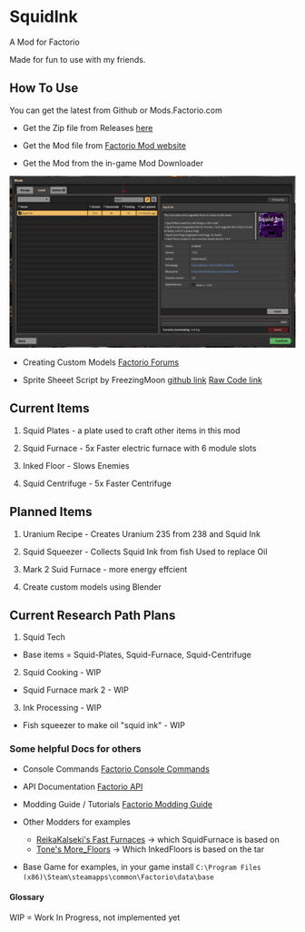 # SquidInk

A Mod for Factorio

Made for fun to use with my friends.

## How To Use

You can get the latest from Github or Mods.Factorio.com

- Get the Zip file from Releases [here](https://github.com/Coryf65/SquidInk/releases)

- Get the Mod file from [Factorio Mod website](https://mods.factorio.com/mod/SquidInk)

- Get the Mod from the in-game Mod Downloader 

![in game mod launcher](/imagesForReadme/in_game_launcher.PNG)

- Creating Custom Models [Factorio Forums](https://forums.factorio.com/viewtopic.php?f=34&t=5336)

- Sprite Sheeet Script by FreezingMoon [github link](https://github.com/FreezingMoon/Spritify)
    [Raw Code link](https://raw.githubusercontent.com/Fweeb/blender_spritify/master/spritify.py)


## Current Items

1. Squid Plates - a plate used to craft other items in this mod

2. Squid Furnace - 5x Faster electric furnace with 6 module slots

3. Inked Floor - Slows Enemies

4. Squid Centrifuge - 5x Faster Centrifuge

## Planned Items

1. Uranium Recipe - Creates Uranium 235 from 238 and Squid Ink

2. Squid Squeezer - Collects Squid Ink from fish Used to replace Oil

3. Mark 2 Suid Furnace - more energy effcient

4. Create custom models using Blender

## Current Research Path Plans

1. Squid Tech

  - Base items = Squid-Plates, Squid-Furnace, Squid-Centrifuge

2. Squid Cooking - WIP

  - Squid Furnace mark 2 - WIP
  
3. Ink Processing - WIP

  - Fish squeezer to make oil "squid ink" - WIP


### Some helpful Docs for others

- Console Commands
[Factorio Console Commands](https://wiki.factorio.com/Console)

- API Documentation
[Factorio API](https://lua-api.factorio.com/latest/)

- Modding Guide / Tutorials
[Factorio Modding Guide](https://wiki.factorio.com/Modding)

- Other Modders for examples
  - [ReikaKalseki's Fast Furnaces](https://github.com/ReikaKalseki/FastFurnaces) -> which SquidFurnace is based on
  - [Tone's More_Floors](https://mods.factorio.com/mod/More_Floors) -> Which InkedFloors is based on the tar

- Base Game for examples, in your game install
`C:\Program Files (x86)\Steam\steamapps\common\Factorio\data\base`

#### Glossary

WIP = Work In Progress, not implemented yet

